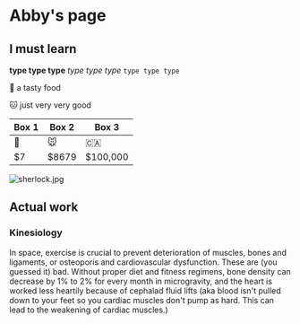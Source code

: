 # Abby's page
## I must learn

**type type type**
_type type type_
`type type type`

:apple: a tasty food

:cat: just very very good

Box 1 | Box 2 | Box 3 |
---| ---| ---|
:banana: | :mouse: | :canada: |
$7 | $8679 | $100,000 |


![sherlock.jpg](sherlock.jpg)

## Actual work
### Kinesiology
In space, exercise is crucial to prevent deterioration of muscles, bones and ligaments, or osteoporis and cardiovascular dysfunction. These are (you guessed it) bad. Without proper diet and fitness regimens, bone density can decrease by 1% to 2% for every month in microgravity, and the heart is worked less heartily because of cephalad fluid lifts (aka blood isn't pulled down to your feet so you cardiac muscles don't pump as hard. This can lead to the weakening of cardiac muscles.)


